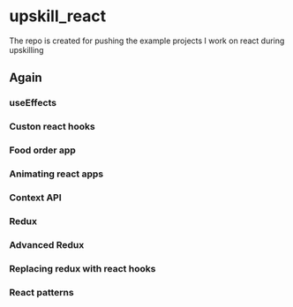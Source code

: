 # upskill_react

The repo is created for pushing the example projects I work on react during upskilling

## Again
### useEffects
### Custon react hooks
### Food order app
### Animating react apps
### Context API
### Redux
### Advanced Redux
### Replacing redux with react hooks
### React patterns

